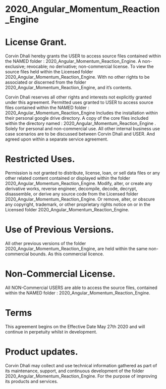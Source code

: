 # 2020_Angular_Momentum_Reaction_Engine


# License Grant.
Corvin Dhali hereby grants the USER to access source files contained within the NAMED folder : 2020_Angular_Momentum_Reaction_Engine. A non-exclusive; revocable; no derivative; non-commercial license. To view the source files held within the Licensed folder 2020_Angular_Momentum_Reaction_Engine. With no other rights to be associated or discerned from the folder 2020_Angular_Momentum_Reaction_Engine, and it’s contents.

Corvin Dhali reserves all other rights and interests not explicitly granted under this agreement. Permitted uses granted to USER to access source files contained within the NAMED folder : 2020_Angular_Momentum_Reaction_Engine Includes the installation within their personal google drive directory. A copy of the core files included within the directory named : 2020_Angular_Momentum_Reaction_Engine . Solely for personal and non-commercial use. All other internal business use case scenarios are to be discussed between Corvin Dhali and USER. And agreed upon within a separate service agreement.

# Restricted Uses.
Permission is not granted to distribute, license, loan, or sell data files or any other related content contained or displayed within the folder 2020_Angular_Momentum_Reaction_Engine. Modify, alter, or create any derivative works, reverse engineer, decompile, decode, decrypt, disassemble, or derive any source code from the Licensed folder 2020_Angular_Momentum_Reaction_Engine. Or remove, alter, or obscure any copyright, trademark, or other proprietary rights notice on or in the Licensed folder 2020_Angular_Momentum_Reaction_Engine.

# Use of Previous Versions.
All other previous versions of the folder 2020_Angular_Momentum_Reaction_Engine, are held within the same non-commercial bounds. As this commercial licence. 

# Non-Commercial License.
All NON-Commercial USERS are able to access the source files, contained within the NAMED folder : 2020_Angular_Momentum_Reaction_Engine. 

# Terms
This agreement begins on the Effective Date May 27th 2020 and will continue in perpetuity whilst in development.  

# Product updates.
Corvin Dhali may collect and use technical information gathered as part of its maintenance, support, and continuous development of the folder 2020_Angular_Momentum_Reaction_Engine. For the purpose of improving its products and services.

